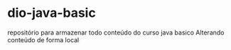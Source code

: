# dio-java-basic
repositório para armazenar todo conteúdo do curso java basico
Alterando conteúdo de forma local
